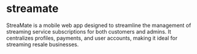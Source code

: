 # streamate
StreaMate is a mobile web app designed to streamline the management of streaming service subscriptions for both customers and admins. It centralizes profiles, payments, and user accounts, making it ideal for streaming resale businesses.
